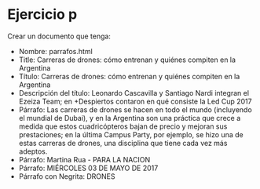 # Ejercicio p

Crear un documento que tenga:
* Nombre: parrafos.html
* Title: 
Carreras de drones: cómo entrenan y quiénes compiten en la Argentina
* Título:
Carreras de drones: cómo entrenan y quiénes compiten en la Argentina
* Descripción del título:
Leonardo Cascavilla y Santiago Nardi integran el Ezeiza Team; en +Despiertos contaron en qué consiste la Led Cup 2017
* Párrafo:
Las carreras de drones se hacen en todo el mundo (incluyendo el mundial de Dubai), y en la Argentina son una práctica que crece a medida que estos cuadricópteros bajan de precio y mejoran sus prestaciones; en la última Campus Party, por ejemplo, se hizo una de estas carreras de drones, una disciplina que tiene cada vez más adeptos.
* Párrafo:
Martina Rua - PARA LA NACION
* Párrafo:
MIÉRCOLES 03 DE MAYO DE 2017
* Párrafo con Negrita:
DRONES
